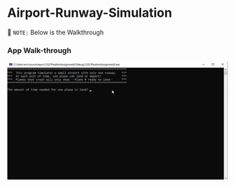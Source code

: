 # Airport-Runway-Simulation
📝 `NOTE:` Below is the Walkthrough

### App Walk-through
![runway++](runway1.gif)
